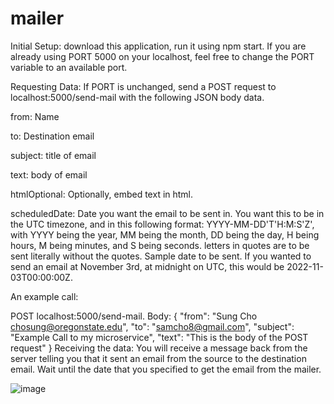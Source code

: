 # mailer
Initial Setup: 
download this application, run it using npm start. If you are already using PORT 5000 on your localhost, feel free to change the PORT variable to an available port.

Requesting Data:
  If PORT is unchanged, send a POST request to localhost:5000/send-mail with the following JSON body data. 
  
  from: Name <email>
  
  to: Destination email
  
  subject: title of email
  
  text: body of email
  
  htmlOptional: Optionally, embed text in html.
  
  scheduledDate: Date you want the email to be sent in. You want this to be in the UTC timezone, and in this following format: YYYY-MM-DD'T'H:M:S'Z',
  with YYYY being the year, MM being the month, DD being the day, H being hours, M being minutes, and S being seconds. 
  letters in quotes are to be sent literally without the quotes. Sample date to be sent. If you wanted to send an email at November 3rd, at midnight on UTC,
  this would be 2022-11-03T00:00:00Z.
  
  An example call:
  
  POST localhost:5000/send-mail.
  Body: 
  {
    "from": "Sung Cho <chosung@oregonstate.edu>",
    "to": "samcho8@gmail.com",
    "subject": "Example Call to my microservice",
    "text": "This is the body of the POST request"
  }
Receiving the data:
  You will receive a message back from the server telling you that it sent an email from the source to the destination email.
  Wait until the date that you specified to get the email from the mailer.

![image](https://user-images.githubusercontent.com/86897611/199165274-ca88bd77-51e4-4bb6-92ce-dde786cc1c84.png)

